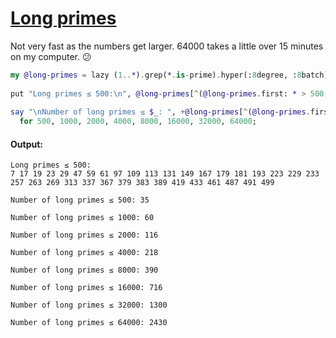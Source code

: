 [1]: https://rosettacode.org/wiki/Long_primes

# [Long primes][1]

Not very fast as the numbers get larger. 64000 takes a little over 15 minutes on my computer. 😕

```raku
my @long-primes = lazy (1..*).grep(*.is-prime).hyper(:8degree, :8batch).grep({1+(1/$_).base-repeating[1].chars == $_});
 
put "Long primes ≤ 500:\n", @long-primes[^(@long-primes.first: * > 500, :k)];
 
say "\nNumber of long primes ≤ $_: ", +@long-primes[^(@long-primes.first: * > $_, :k)]
  for 500, 1000, 2000, 4000, 8000, 16000, 32000, 64000;
```

#### Output:
```
Long primes ≤ 500:
7 17 19 23 29 47 59 61 97 109 113 131 149 167 179 181 193 223 229 233 257 263 269 313 337 367 379 383 389 419 433 461 487 491 499

Number of long primes ≤ 500: 35

Number of long primes ≤ 1000: 60

Number of long primes ≤ 2000: 116

Number of long primes ≤ 4000: 218

Number of long primes ≤ 8000: 390

Number of long primes ≤ 16000: 716

Number of long primes ≤ 32000: 1300

Number of long primes ≤ 64000: 2430
```